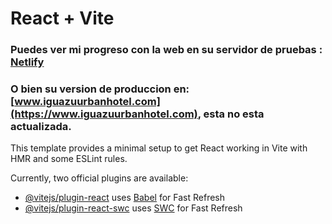 # React + Vite

### Puedes ver mi progreso con la web en su servidor de pruebas : [Netlify](https://iguazuurbanhotel.netlify.app)

### O bien su version de produccion en: [www.iguazuurbanhotel.com](https://www.iguazuurbanhotel.com), esta no esta actualizada.

This template provides a minimal setup to get React working in Vite with HMR and some ESLint rules.

Currently, two official plugins are available:

- [@vitejs/plugin-react](https://github.com/vitejs/vite-plugin-react/blob/main/packages/plugin-react/README.md) uses [Babel](https://babeljs.io/) for Fast Refresh
- [@vitejs/plugin-react-swc](https://github.com/vitejs/vite-plugin-react-swc) uses [SWC](https://swc.rs/) for Fast Refresh
